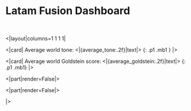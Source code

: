 # Latam Fusion Dashboard

<br/>

<|layout|columns=1 1 1 1|

<|card|
Average world tone: <|{average_tone:.2f}|text|>
{: .p1 .mb1 }
|>

<|card|
Average world Goldstein score: <|{average_goldstein:.2f}|text|>
{: .p1 .mb1}
|>

<|part|render=False|>

<|part|render=False|>

|>




